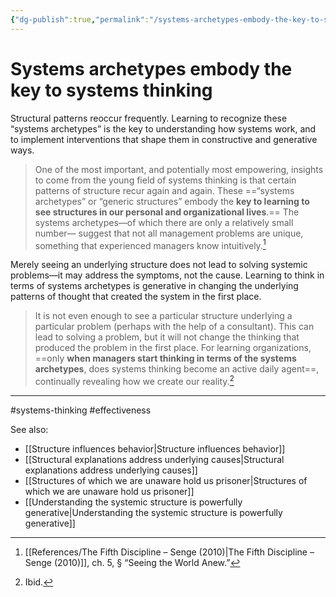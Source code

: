 ```yaml
---
{"dg-publish":true,"permalink":"/systems-archetypes-embody-the-key-to-systems-thinking/"}
---
```



# Systems archetypes embody the key to systems thinking

Structural patterns reoccur frequently. Learning to recognize these “systems archetypes” is the key to understanding how systems work, and to implement interventions that shape them in constructive and generative ways.

> One of the most important, and potentially most empowering, insights to come from the young field of systems thinking is that certain patterns of structure recur again and again. These ==“systems archetypes” or “generic structures” embody the **key to learning to see structures in our personal and organizational lives**.== The systems archetypes—of which there are only a relatively small number— suggest that not all management problems are unique, something that experienced managers know intuitively.[^1]

Merely seeing an underlying structure does not lead to solving systemic problems—it may address the symptoms, not the cause. Learning to think in terms of systems archetypes is generative in changing the underlying patterns of thought that created the system in the first place.

> It is not even enough to see a particular structure underlying a particular problem (perhaps with the help of a consultant). This can lead to solving a problem, but it will not change the thinking that produced the problem in the first place. For learning organizations, ==only **when managers start thinking in terms of the systems archetypes**, does systems thinking become an active daily agent==, continually revealing how we create our reality.[^2]


---
#systems-thinking #effectiveness 

See also:
- [[Structure influences behavior\|Structure influences behavior]]
- [[Structural explanations address underlying causes\|Structural explanations address underlying causes]]
- [[Structures of which we are unaware hold us prisoner\|Structures of which we are unaware hold us prisoner]]
- [[Understanding the systemic structure is powerfully generative\|Understanding the systemic structure is powerfully generative]]

[^1]: [[References/The Fifth Discipline – Senge (2010)\|The Fifth Discipline – Senge (2010)]], ch. 5, § “Seeing the World Anew.”
[^2]: Ibid.